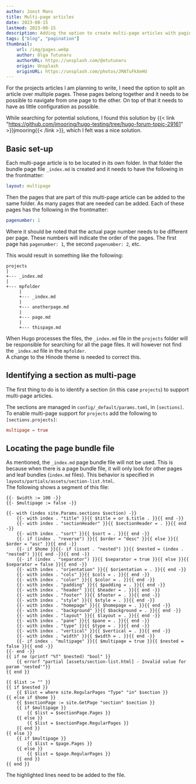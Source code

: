 ```yaml
---
author: Joost Mans
title: Multi-page articles
date: 2023-08-15
lastmod: 2023-08-15
description: Adding the option to create multi-page articles with pagination
tags: ["blog", "pagination"]
thumbnail:
    url: /img/pages.webp
    author: Olga Tutunaru
    authorURL: https://unsplash.com/@otutunaru
    origin: Unsplash
    originURL: https://unsplash.com/photos/JMATuFkXeHU
---
```

<!-- cSpell:ignore Joost lastmod Tutunaru webp jmooring frontmatter multipage pagenumber mpfolder anotherpage thispage Hinode linenos linenostart isset errorf -->
For the projects articles I am planning to write, I need the option to split an article over multiple pages. These pages belong together and it needs to be possible to navigate from one page to the other. On top of that it needs to have as little configuration as possible.

While searching for potential solutions, I found this solution by {{< link "https://github.com/jmooring/hugo-testing/tree/hugo-forum-topic-29161" >}}jmooring{{< /link >}}, which I felt was a nice solution.

## Basic set-up

Each multi-page article is to be located in its own folder. In that folder the bundle page file `_index.md` is created and it needs to have the following in the frontmatter:

```yaml
layout: multipage
```

Then the pages that are part of this multi-page article can be added to the same folder. As many pages that are needed can be added. Each of these pages has the following in the frontmatter:

```yaml
pagenumber: 1
```

Where it should be noted that the actual page number needs to be different per page. These numbers will indicate the order of the pages. The first page has `pagenumber: 1`, the second `pagenumber: 2`, etc.

This would result in something like the following:

```goat
projects 
|
+--- _index.md
|
+--- mpfolder
     |
     +--- _index.md
     |
     +--- anotherpage.md
     |
     +--- page.md                                                                                         
     |
     +--- thispage.md

```

When Hugo processes the files, the `_index.md` file in the `projects` folder will be responsible for searching for all the page files. It will however not find the `_index.md` file in the `mpfolder`.  
A change to the Hinode theme is needed to correct this.

## Identifying a section as multi-page

The first thing to do is to identify a section (in this case `projects`) to support multi-page articles.

The sections are managed in `config/_default/params.toml`, in `[sections]`.  
To enable multi-page support for `projects` add the following to `[sections.projects]`:

```toml
multipage = true
```

## Locating the page bundle file

As mentioned, the `_index.md` page bundle file will not be used. This is because when there is a page bundle file, it will only look for other pages and leaf bundles (`index.md` files). This behavior is specified in `layouts/partials/assets/section-list.html`.  
The following shows a segment of this file:

```go-html-template {linenos=true,linenostart=34,hl_Lines=[2, 25, "36-38", 40, "42-44", 46]}
{{- $width := 100 -}}
{{- $multipage := false -}}

{{- with (index site.Params.sections $section) -}}
    {{- with index . "title" }}{{ $title = or $.title . }}{{ end -}}
    {{- with index . "sectionHeader" }}{{ $sectionHeader = . }}{{ end -}}
    {{- with index . "sort" }}{{ $sort = . }}{{ end -}}
    {{- if (index . "reverse") }}{{ $order = "desc" }}{{ else }}{{ $order = "asc" }}{{ end -}}
    {{- if $home }}{{- if (isset . "nested") }}{{ $nested = (index . "nested") }}{{ end -}}{{ end -}}
    {{- if (index . "separator") }}{{ $separator = true }}{{ else }}{{ $separator = false }}{{ end -}}
    {{- with index . "orientation" }}{{ $orientation = . }}{{ end -}}
    {{- with index . "cols" }}{{ $cols = . }}{{ end -}}
    {{- with index . "color" }}{{ $color = . }}{{ end -}}
    {{- with index . "padding" }}{{ $padding = . }}{{ end -}}
    {{- with index . "header" }}{{ $header = . }}{{ end -}}
    {{- with index . "footer" }}{{ $footer = . }}{{ end -}}
    {{- with index . "style" }}{{ $style = . }}{{ end -}}
    {{- with index . "homepage" }}{{ $homepage = . }}{{ end -}}
    {{- with index . "background" }}{{ $background = . }}{{ end -}}
    {{- with index . "layout" }}{{ $layout = . }}{{ end -}}
    {{- with index . "pane" }}{{ $pane = . }}{{ end -}}
    {{- with index . "type" }}{{ $type = . }}{{ end -}}
    {{- with index . "vertical" }}{{ $vertical = . }}{{ end -}}
    {{- with index . "width" }}{{ $width = . }}{{ end -}}
    {{- if index . "multipage" }}{{ $multipage = true }}{{ $nested = false }}{{ end -}}
{{- end -}}
{{ if ne (printf "%T" $nested) "bool" }}
    {{ errorf "partial [assets/section-list.html] - Invalid value for param 'nested'"}}
{{ end }}

{{ $list := "" }}
{{ if $nested }}
    {{ $list = where site.RegularPages "Type" "in" $section }}
{{ else if $home }}
    {{ $sectionPage := site.GetPage "section" $section }}
    {{ if $multipage }}
        {{ $list = $sectionPage.Pages }}
    {{ else }}
        {{ $list = $sectionPage.RegularPages }}
    {{ end }}
{{ else }}
    {{ if $multipage }}
        {{ $list = $page.Pages }}
    {{ else }}
        {{ $list = $page.RegularPages }}
    {{ end }}
{{ end }}
```

The highlighted lines need to be added to the file.
